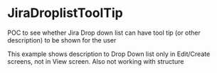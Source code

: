 # JiraDroplistToolTip
POC to see whether Jira Drop down list can have tool tip (or other description) to be shown for the user

This example shows description to Drop Down list only in Edit/Create screens, not in View screen. Also not working with structure
